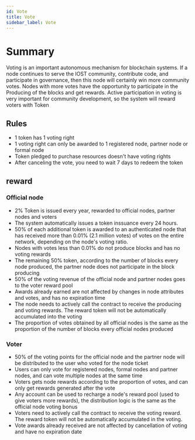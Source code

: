 ```yaml
---
id: Vote
title: Vote
sidebar_label: Vote
---
```


# Summary

Voting is an important autonomous mechanism for blockchain systems. If a node continues to serve the IOST community, contribute code, and participate in governance, then this node will certainly win more community votes. Nodes with more votes have the opportunity to participate in the Producing of the blocks and get rewards. Active participation in voting is very important for community development, so the system will reward voters with Token

## Rules

- 1 token has 1 voting right
- 1 voting right can only be awarded to 1 registered node, partner node or formal node
- Token pledged to purchase resources doesn't have voting rights
- After canceling the vote, you need to wait 7 days to redeem the token

## reward

### Official node

- 2% Token is issued every year, rewarded to official nodes, partner nodes and voters
- The system automatically issues a token inssuance every 24 hours.
- 50% of each additional token is awarded to an authenticated node that has received more than 0.01% (2.1 million votes) of votes on the entire network, depending on the node's voting ratio.
- Nodes with votes less than 0.01% do not produce blocks and has no voting rewards
- The remaining 50% token, according to the number of blocks every node produced, the partner node does not participate in the block producing
- 50% of the voting revenue of the official node and partner nodes goes to the voter reward pool
- Awards already earned are not affected by changes in node attributes and votes, and has no expiration time
- The node needs to actively call the contract to receive the producing and voting rewards. The reward token will not be automatically accumulated into the voting
- The proportion of votes obtained by all official nodes is the same as the proportion of the number of blocks every official nodes produced

### Voter

- 50% of the voting points for the official node and the partner node will be distributed to the user who voted for the node ticket
- Users can only vote for registered nodes, formal nodes and partner nodes, and can vote multiple nodes at the same time
- Voters gets node rewards according to the proportion of votes, and can only get rewards generated after the vote
- Any account can be used to recharge a node's reward pool (used to give voters more rewards), the distribution logic is the same as the official node voting bonus
- Voters need to actively call the contract to receive the voting reward. The reward token will not be automatically accumulated in the voting.
- Vote awards already received are not affected by cancellation of voting and have no expiration date